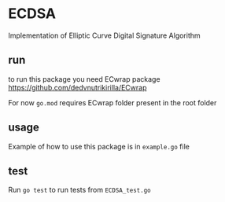 # ECDSA

Implementation of Elliptic Curve Digital Signature Algorithm

## run
to run this package you need ECwrap package https://github.com/dedvnutrikirilla/ECwrap

For now `go.mod` requires ECwrap folder present in the root folder

## usage
Example of how to use this package is in `example.go` file

## test
Run `go test` to run tests from `ECDSA_test.go`

